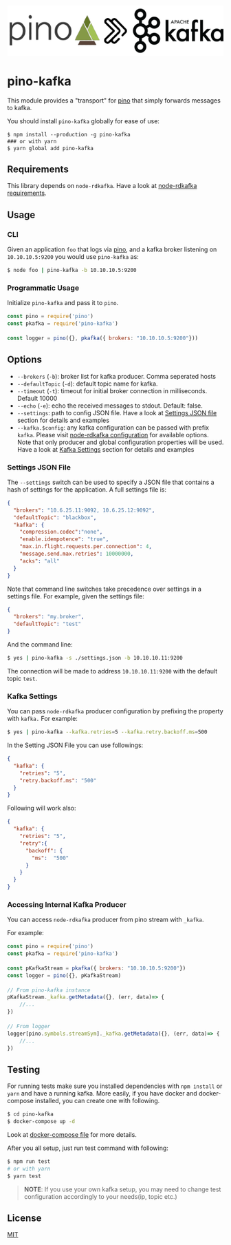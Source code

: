 <p align="center">
  <img src="assets/logo.png" alt="pino to kafka"/>
</p>

# pino-kafka

This module provides a "transport" for [pino][pino] that simply forwards
messages to kafka.

You should install `pino-kafka` globally for ease of use:

```shell
$ npm install --production -g pino-kafka
### or with yarn
$ yarn global add pino-kafka
```

[pino]: https://www.npmjs.com/package/pino

## Requirements
This library depends on `node-rdkafka`.
Have a look at [node-rdkafka requirements](https://github.com/Blizzard/node-rdkafka#requirements).


## Usage
### CLI
Given an application `foo` that logs via [pino][pino], and a kafka broker listening on `10.10.10.5:9200` you would use `pino-kafka` as:

```bash
$ node foo | pino-kafka -b 10.10.10.5:9200
```

### Programmatic Usage
Initialize `pino-kafka` and pass it to `pino`.
```js
const pino = require('pino')
const pkafka = require('pino-kafka')

const logger = pino({}, pkafka({ brokers: "10.10.10.5:9200"}))
```
## Options
+ `--brokers` (`-b`): broker list for kafka producer. Comma seperated hosts
+ `--defaultTopic` (`-d`): default topic name for kafka.
+ `--timeout` (`-t`): timeout for initial broker connection in milliseconds. Default 10000
+ `--echo` (`-e`): echo the received messages to stdout. Default: false.
+ `--settings`: path to config JSON file. Have a look at [Settings JSON file](#settings-json-file) section for details and examples
+ `--kafka.$config`: any kafka configuration can be passed with prefix `kafka`. Please visit [node-rdkafka configuration](https://github.com/edenhill/librdkafka/blob/v1.3.0/CONFIGURATION.md) for available options.
Note that only producer and global configuration properties will be used.
Have a look at [Kafka Settings](#kafka-settings) section for details and examples


### Settings JSON File

The `--settings` switch can be used to specify a JSON file that contains
a hash of settings for the application. A full settings file is:

```json
{
  "brokers": "10.6.25.11:9092, 10.6.25.12:9092",
  "defaultTopic": "blackbox",
  "kafka": {
    "compression.codec":"none",
    "enable.idempotence": "true",
    "max.in.flight.requests.per.connection": 4,
    "message.send.max.retries": 10000000,
    "acks": "all"
  }
}
```

Note that command line switches take precedence over settings in a settings
file. For example, given the settings file:

```json
{
  "brokers": "my.broker",
  "defaultTopic": "test"
}
```

And the command line:

```bash
$ yes | pino-kafka -s ./settings.json -b 10.10.10.11:9200
```

The connection will be made to address `10.10.10.11:9200` with the default topic `test`.

### Kafka Settings

You can pass `node-rdkafka` producer configuration by prefixing the property with `kafka.` For example:
```bash
$ yes | pino-kafka --kafka.retries=5 --kafka.retry.backoff.ms=500
```

In the Setting JSON File you can use followings:
```json
{
  "kafka": {
    "retries": "5",
    "retry.backoff.ms": "500"
  }
}
```

Following will work also:
```json
{
  "kafka": {
    "retries": "5",
    "retry":{
      "backoff": {
        "ms":  "500"
      }
    }
  }
}
```

### Accessing Internal Kafka Producer
You can access `node-rdkafka` producer from pino stream with `_kafka`.

For example:
```js
const pino = require('pino')
const pkafka = require('pino-kafka')

const pKafkaStream = pkafka({ brokers: "10.10.10.5:9200"})
const logger = pino({}, pKafkaStream)

// From pino-kafka instance
pKafkaStream._kafka.getMetadata({}, (err, data)=> {
    //...
})

// From logger
logger[pino.symbols.streamSym]._kafka.getMetadata({}, (err, data)=> {
    //...
})
```

## Testing
For running tests make sure you installed dependencies with `npm install` or `yarn` and have a running kafka.
More easily, if you have docker and docker-compose installed, you can create one with following.

```bash
$ cd pino-kafka
$ docker-compose up -d
```

Look at [docker-compose file](docker-compose.yml) for more details.

After you all setup, just run test command with following:
```bash
$ npm run test
# or with yarn
$ yarn test
```

> **NOTE**: If you use your own kafka setup, you may need to change test configuration accordingly to your needs(ip, topic etc.)

## License
[MIT](LICENSE)

